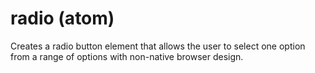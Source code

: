 # radio (atom)

Creates a radio button element that allows the user to select one option from a range of options with non-native browser design.
